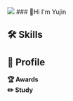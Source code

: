<img src="https://capsule-render.vercel.app/api?type=waving&color=gradient&height=200&section=header"/>
### 💖Hi I'm Yujin

## 🛠 Skills

## 🔎 Profile

**🏆 Awards** <br>
**✏️ Study**



